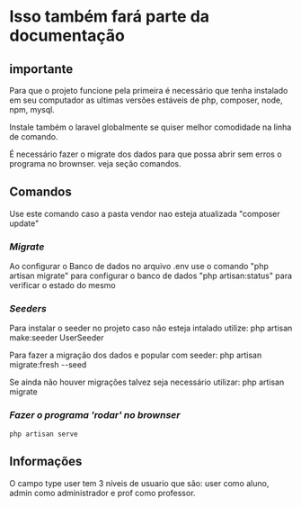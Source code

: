 # Isso também fará parte da documentação
## importante

Para que o projeto funcione pela primeira é necessário que tenha instalado em seu computador as ultimas versões estáveis de php, composer, node, npm,
mysql.

Instale também o laravel globalmente se quiser melhor comodidade na linha de comando.

É necessário fazer o migrate dos dados para que possa abrir sem erros o programa no brownser. veja seção comandos.


## Comandos

Use este comando caso a pasta vendor nao esteja atualizada        "composer update"


### *Migrate*

Ao configurar o Banco de dados no arquivo .env use o comando "php artisan migrate" para configurar o banco de dados 
    "php artisan:status" para verificar o estado do mesmo 

### *Seeders*

Para instalar o seeder no projeto caso não esteja intalado utilize: 
    php artisan make:seeder UserSeeder

Para fazer a migração dos dados e popular com seeder:
    php artisan migrate:fresh --seed

Se ainda não houver migrações talvez seja necessário utilizar:
    php artisan migrate

### *Fazer o programa 'rodar' no brownser*
    php artisan serve

## Informações

O campo type user tem 3 níveis de usuario que são: user como aluno, admin como administrador e prof como professor.

# 
